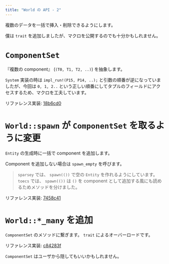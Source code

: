 ```yaml
---
title: "World の API - 2"
---
```


複数のデータを一括で挿入・削除できるようにします。

僕は `trait` を追加しましたが、マクロを公開するのでも十分かもしれません。

# `ComponentSet`

『複数の component』 (`(T0, T1, T2, ..)`) を抽象します。

`System` 実装の時は `impl_run!(P15, P14, ..);` と引数の順番が逆になっていましたが、今回は `0, 1, 2..` という正しい順番にしてタプルのフィールドにアクセスするため、マクロを工夫しています。

リファレンス実装: [18b6cd0](https://github.com/toyboot4e/toecs/commit/18b6cd0d5c5601c978789e228a94da7632377c82)

# `World::spawn` が `ComponentSet` を取るように変更

`Entity` の生成時に一括で component を追加します。

Component を追加しない場合は `spawn_empty` を呼びます。

> `sparsey` では、 `spawn(())` で空の `Entity` を作れるようにしています。 `toecs` では、 `spawn(())` は `()` を component として追加する風にも読めるためメソッドを分けました。

リファレンス実装: [7458c41](https://github.com/toyboot4e/toecs/commit/7458c41194915dd67b77782f38a8a16cce3c295d)

# `World::*_many` を追加

`ComponentSet` のメソッドに繋ぎます。 `trait` によるオーバーロードです。

リファレンス実装: [c84283f](https://github.com/toyboot4e/toecs/commit/c84283f4ce000abd4ccfb2036844701dd57bc45e)

`ComponentSet` はユーザから隠してもいいかもしれません。

